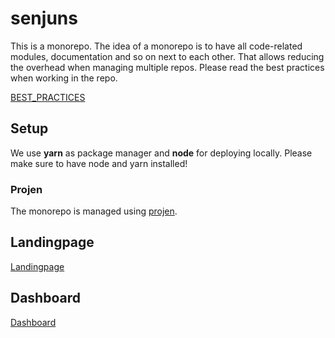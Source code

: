 # senjuns

This is a monorepo. The idea of a monorepo is to have all code-related modules, documentation and so on next to each other. That allows reducing the overhead when managing multiple repos. Please read the best practices when working in the repo.

[BEST_PRACTICES](wiki/BEST_PRACTICES.md)

## Setup

We use **yarn** as package manager and **node** for deploying locally. Please make sure to have node and yarn installed!

### Projen

The monorepo is managed using [projen](https://github.com/projen/projen).

## Landingpage

[Landingpage](landingpage/README.md)

## Dashboard

[Dashboard](dashboard/README.md)
